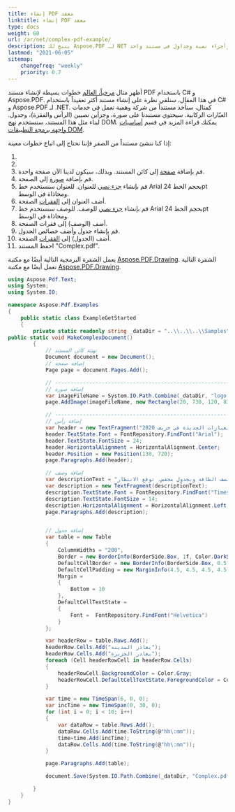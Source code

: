 ```yaml
---
title: إنشاء PDF معقد
linktitle: إنشاء PDF معقد
type: docs
weight: 60
url: /ar/net/complex-pdf-example/
description: يتيح لك Aspose.PDF لـ NET إنشاء مستندات أكثر تعقيداً تحتوي على صور وأجزاء نصية وجداول في مستند واحد.
lastmod: "2021-06-05"
sitemap:
    changefreq: "weekly"
    priority: 0.7
---
```


أظهر مثال [مرحباً، العالم](/pdf/ar/net/hello-world-example/) خطوات بسيطة لإنشاء مستند PDF باستخدام C# و Aspose.PDF. في هذا المقال، سنلقي نظرة على إنشاء مستند أكثر تعقيداً باستخدام C# و Aspose.PDF لـ .NET. كمثال، سنأخذ مستنداً من شركة وهمية تعمل في خدمات العبّارات الركابية.
سيحتوي مستندنا على صورة، وجزأين نصيين (الرأس والفقرة)، وجدول. لبناء مثل هذا المستند، سنستخدم نهج DOM. يمكنك قراءة المزيد في قسم [أساسيات واجهة برمجة التطبيقات DOM](/pdf/ar/net/basics-of-dom-api/).

إذا كنا ننشئ مستنداً من الصفر فإننا نحتاج إلى اتباع خطوات معينة:

1.
1.
1. قم بإضافة [صفحة](https://reference.aspose.com/pdf/net/aspose.pdf/page) إلى كائن المستند. وبذلك، سيكون لدينا الآن صفحة واحدة.
1. قم بإضافة [صورة](https://reference.aspose.com/pdf/net/aspose.pdf/image/methods/index) إلى الصفحة.
1. قم بإنشاء [جزء نصي](https://reference.aspose.com/pdf/net/aspose.pdf.text/textfragment) للعنوان. للعنوان سنستخدم خط Arial بحجم الخط 24pt ومحاذاة في الوسط.
1. أضف العنوان إلى [الفقرات](https://reference.aspose.com/pdf/net/aspose.pdf/page/properties/paragraphs) الصفحة.
1. قم بإنشاء [جزء نصي](https://reference.aspose.com/pdf/net/aspose.pdf.text/textfragment) للوصف. للوصف سنستخدم خط Arial بحجم الخط 24pt ومحاذاة في الوسط.
1. أضف (الوصف) إلى فقرات الصفحة.
1. قم بإنشاء جدول وأضف خصائص الجدول.
1. أضف (الجدول) إلى [الفقرات](https://reference.aspose.com/pdf/net/aspose.pdf/page/properties/paragraphs) الصفحة.
1. احفظ المستند "Complex.pdf".

يعمل الشفرة البرمجية التالية أيضًا مع مكتبة [Aspose.PDF.Drawing](/pdf/ar/net/drawing/).
الشفرة التالية تعمل أيضًا مع مكتبة [Aspose.PDF.Drawing](/pdf/ar/net/drawing/).

```csharp
using Aspose.Pdf.Text;
using System;
using System.IO;

namespace Aspose.Pdf.Examples
{
    public static class ExampleGetStarted
    {
        private static readonly string _dataDir = "..\\..\\..\\Samples";
public static void MakeComplexDocument()
        {
            // تهيئة كائن المستند
            Document document = new Document();
            // إضافة صفحة
            Page page = document.Pages.Add();

            // -------------------------------------------------------------
            // إضافة صورة
            var imageFileName = System.IO.Path.Combine(_dataDir, "logo.png");
            page.AddImage(imageFileName, new Rectangle(20, 730, 120, 830));

            // -------------------------------------------------------------
            // إضافة رأس
            var header = new TextFragment("مسارات العبارات الجديدة في خريف 2020");
            header.TextState.Font = FontRepository.FindFont("Arial");
            header.TextState.FontSize = 24;
            header.HorizontalAlignment = HorizontalAlignment.Center;
            header.Position = new Position(130, 720);
            page.Paragraphs.Add(header);

            // إضافة وصف
            var descriptionText = "يجب على الزوار شراء التذاكر عبر الإنترنت والتذاكر محدودة بـ 5000 تذكرة في اليوم. تعمل خدمة العبارات بنصف الطاقة وبجدول مخفض. توقع الانتظار.";
            var description = new TextFragment(descriptionText);
            description.TextState.Font = FontRepository.FindFont("Times New Roman");
            description.TextState.FontSize = 14;
            description.HorizontalAlignment = HorizontalAlignment.Left;
            page.Paragraphs.Add(description);


            // إضافة جدول
            var table = new Table
            {
                ColumnWidths = "200",
                Border = new BorderInfo(BorderSide.Box, 1f, Color.DarkSlateGray),
                DefaultCellBorder = new BorderInfo(BorderSide.Box, 0.5f, Color.Black),
                DefaultCellPadding = new MarginInfo(4.5, 4.5, 4.5, 4.5),
                Margin =
                {
                    Bottom = 10
                },
                DefaultCellTextState =
                {
                    Font =  FontRepository.FindFont("Helvetica")
                }
            };

            var headerRow = table.Rows.Add();
            headerRow.Cells.Add("يغادر المدينة");
            headerRow.Cells.Add("يغادر الجزيرة");
            foreach (Cell headerRowCell in headerRow.Cells)
            {
                headerRowCell.BackgroundColor = Color.Gray;
                headerRowCell.DefaultCellTextState.ForegroundColor = Color.WhiteSmoke;
            }

            var time = new TimeSpan(6, 0, 0);
            var incTime = new TimeSpan(0, 30, 0);
            for (int i = 0; i < 10; i++)
            {
                var dataRow = table.Rows.Add();
                dataRow.Cells.Add(time.ToString(@"hh\:mm"));
                time=time.Add(incTime);
                dataRow.Cells.Add(time.ToString(@"hh\:mm"));
            }

            page.Paragraphs.Add(table);

            document.Save(System.IO.Path.Combine(_dataDir, "Complex.pdf"));

        }
    }
}
```

